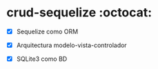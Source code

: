 # crud-sequelize :octocat:
- [x] Sequelize como ORM 

- [x] Arquitectura modelo-vista-controlador

- [x] SQLite3 como BD
